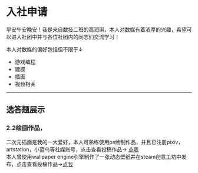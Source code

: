 # 入社申请  

早安午安晚安！我是来自数技二班的高润琪，本人对数媒有着浓厚的兴趣，希望可以进入社团中并与各位社团内的同志们交流学习！  

本人对数媒的偏好包括但不限于↓  

- 游戏编程  
- 建模  
- 插画  
- 视频相关  

*********
## 选答题展示  
### 2.2绘画作品，
二次元插画是我的一大爱好，本人可熟练使用ps绘制作品，并且已注册pixiv，artstation，小蓝鸟等社媒账号，点击查看投稿作品→
[点我](https://www.pixiv.net/users/43265544 "别忘了科学上网")  
本人曾使用wallpaper engine引擎制作了一张动态壁纸并在steam创意工坊中发布，点击查看投稿作品→[点我](https://steamcommunity.com/sharedfiles/filedetails/?id=3001711331 "别忘了科学上网") 

